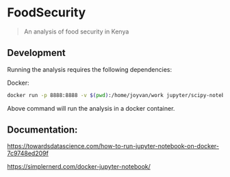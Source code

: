 # FoodSecurity

> An analysis of food security in Kenya


## Development

Running the analysis requires the following dependencies:

Docker:
```bash
docker run -p 8888:8888 -v $(pwd):/home/joyvan/work jupyter/scipy-notebook

```

Above command will run the analysis in a docker container.

## Documentation:

https://towardsdatascience.com/how-to-run-jupyter-notebook-on-docker-7c9748ed209f

https://simplernerd.com/docker-jupyter-notebook/